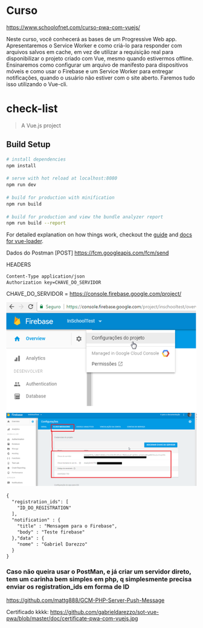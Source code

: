 # Curso   
https://www.schoolofnet.com/curso-pwa-com-vuejs/

Neste curso, você conhecerá as bases de um Progressive Web app. Apresentaremos o Service Worker e como criá-lo para responder com arquivos salvos em cache, em vez de utilizar a requisição real para disponibilizar o projeto criado com Vue, mesmo quando estivermos offline. Ensinaremos como configurar um arquivo de manifesto para dispositivos móveis e como usar o Firebase e um Service Worker para entregar notificações, quando o usuário não estiver com o site aberto. Faremos tudo isso utilizando o Vue-cli.

# check-list

> A Vue.js project

## Build Setup

``` bash
# install dependencies
npm install

# serve with hot reload at localhost:8080
npm run dev

# build for production with minification
npm run build

# build for production and view the bundle analyzer report
npm run build --report
```

For detailed explanation on how things work, checkout the [guide](http://vuejs-templates.github.io/webpack/) and [docs for vue-loader](http://vuejs.github.io/vue-loader).


Dados do Postman
[POST] https://fcm.googleapis.com/fcm/send 


HEADERS
```
Content-Type application/json
Authorization key=CHAVE_DO_SERVIDOR
```
CHAVE_DO_SERVIDOR = https://console.firebase.google.com/project/

![Scheme](doc/config.png)  
![Scheme](doc/get_token.png)  


```
{
  "registration_ids": [
    "ID_DO_REGISTRATION"
  ],
  "notification" : {
    "title" : "Mensagem para o Firebase",
	"body" : "Teste firebase"
  },"data" : {
    "nome" : "Gabriel Darezzo"
  }
}
```

### Caso não queira usar o PostMan, e já criar um servidor direto, tem um carinha bem simples em php, q simplesmente precisa enviar os registration_ids em forma de ID   
https://github.com/mattg888/GCM-PHP-Server-Push-Message

Certificado kkkk:
https://github.com/gabrieldarezzo/sot-vue-pwa/blob/master/doc/certificate-pwa-com-vuejs.jpg
